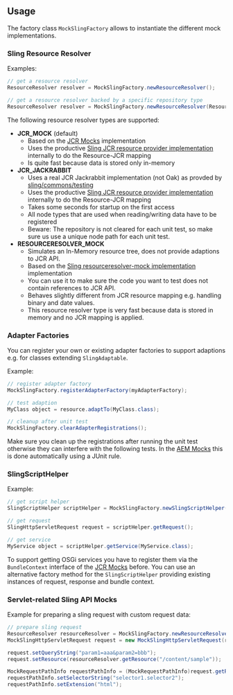 ## Usage

The factory class `MockSlingFactory` allows to instantiate the different mock implementations.

### Sling Resource Resolver

Examples:

```java
// get a resource resolver
ResourceResolver resolver = MockSlingFactory.newResourceResolver();

// get a resource resolver backed by a specific repository type
ResourceResolver resolver = MockSlingFactory.newResourceResolver(ResourceResolverType.JCR_MOCK);
```

The following resource resolver types are supported:

* **JCR_MOCK** (default)
    * Based on the [JCR Mocks][jcr-mock] implementation
    * Uses the productive [Sling JCR resource provider implementation][jcr-resource] internally to do the Resource-JCR mapping
    * Is quite fast because data is stored only in-memory
* **JCR_JACKRABBIT**
    * Uses a real JCR Jackrabbit implementation (not Oak) as provded by [sling/commons/testing][sling-comons-testing]
    * Uses the productive [Sling JCR resource provider implementation][jcr-resource] internally to do the Resource-JCR mapping
    * Takes some seconds for startup on the first access 
    * All node types that are used when reading/writing data have to be registered
    * Beware: The repository is not cleared for each unit test, so make sure us use a unique node path for each unit test.
* **RESOURCERESOLVER_MOCK** 
    * Simulates an In-Memory resource tree, does not provide adaptions to JCR API.
    * Based on the [Sling resourceresolver-mock implementation][resourceresolver-mock] implementation
    * You can use it to make sure the code you want to test does not contain references to JCR API.
    * Behaves slightly different from JCR resource mapping e.g. handling binary and date values.
    * This resource resolver type is very fast because data is stored in memory and no JCR mapping is applied.

### Adapter Factories

You can register your own or existing adapter factories to support adaptions e.g. for classes extending `SlingAdaptable`.

Example:

```java
// register adapter factory
MockSlingFactory.registerAdapterFactory(myAdapterFactory);

// test adaption
MyClass object = resource.adaptTo(MyClass.class);

// cleanup after unit test
MockSlingFactory.clearAdapterRegistrations();
```

Make sure you clean up the registrations after running the unit test otherwise they can interfere with the following
tests. In the [AEM Mocks][aem-mock] this is done automatically using a JUnit rule.


### SlingScriptHelper

Example:

```java
// get script helper
SlingScriptHelper scriptHelper = MockSlingFactory.newSlingScriptHelper();

// get request
SlingHttpServletRequest request = scriptHelper.getRequest();

// get service
MyService object = scriptHelper.getService(MyService.class);
```

To support getting OSGi services you have to register them via the `BundleContext` interface of the
[JCR Mocks][jcr-mock] before. You can use an alternative factory method for the `SlingScriptHelper` providing
existing instances of request, response and bundle context. 

### Servlet-related Sling API Mocks

Example for preparing a sling request with custom request data:

```java
// prepare sling request
ResourceResolver resourceResolver = MockSlingFactory.newResourceResolver();
MockSlingHttpServletRequest request = new MockSlingHttpServletRequest(resourceResolver);

request.setQueryString("param1=aaa&param2=bbb");
request.setResource(resourceResolver.getResource("/content/sample"));

MockRequestPathInfo requestPathInfo = (MockRequestPathInfo)request.getRequestPathInfo();
requestPathInfo.setSelectorString("selector1.selector2");
requestPathInfo.setExtension("html");
```


[jcr-mock]: http://wcm.io/testing/jcr-mock/
[jcr-resource]: http://svn.apache.org/repos/asf/sling/trunk/bundles/jcr/resource
[sling-comons-testing]: http://svn.apache.org/repos/asf/sling/trunk/bundles/commons/testing
[resourceresolver-mock]: http://svn.eu.apache.org/repos/asf/sling/trunk/testing/resourceresolver-moc
[aem-mock]: http://wcm.io/testing/aem-mock/
